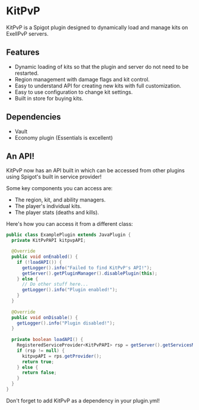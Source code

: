 # KitPvP
KitPvP is a Spigot plugin designed to dynamically load and manage kits on ExellPvP servers.

## Features

* Dynamic loading of kits so that the plugin and server do not need to be restarted.
* Region management with damage flags and kit control.
* Easy to understand API for creating new kits with full customization.
* Easy to use configuration to change kit settings.
* Built in store for buying kits.

## Dependencies

* Vault
* Economy plugin (Essentials is excellent)

## An API!

KitPvP now has an API built in which can be accessed from other plugins using Spigot's built in service provider!

Some key components you can access are:

* The region, kit, and ability managers.
* The player's individual kits.
* The player stats (deaths and kills).

Here's how you can access it from a different class:

```Java
public class ExamplePlugin extends JavaPlugin {
  private KitPvPAPI kitpvpAPI;

  @Override
  public void onEnabled() {
    if (!loadAPI()) {
      getLogger().info("Failed to find KitPvP's API!");
      getServer().getPluginManager().disablePlugin(this);
    } else {
      // Do other stuff here...
      getLogger().info("Plugin enabled!");
    }
  }
  
  @Override
  public void onDisable() {
    getLogger().info("Plugin disabled!");
  }
  
  private boolean loadAPI() {
    RegisteredServiceProvider<KitPvPAPI> rsp = getServer().getServicesManager().getRegistration(KitPvPAPI.class);
    if (rsp != null) {
      kitpvpAPI = rps.getProvider();
      return true;
    } else {
      return false;
    }
  }
}
```

Don't forget to add KitPvP as a dependency in your plugin.yml!
